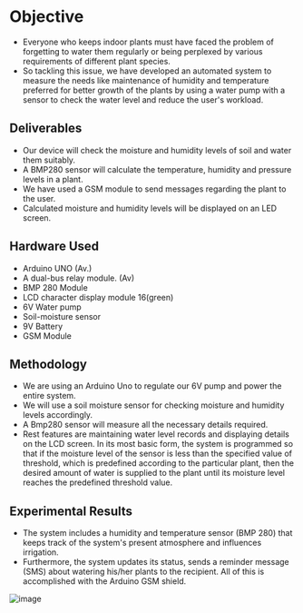 # Objective
- Everyone who keeps indoor plants must have faced the problem of forgetting to water them regularly or being perplexed by various requirements of different plant species.
- So tackling this issue, we have developed an automated system to measure the needs like maintenance of humidity and temperature preferred for better growth of the plants by using a water pump with a sensor to check the water level and reduce the user's workload.

## Deliverables
- Our device will check the moisture and humidity levels of soil and water them suitably.
- A BMP280 sensor will calculate the temperature, humidity and pressure levels in a plant.
- We have used a GSM module to send messages regarding the plant to the user.
- Calculated moisture and humidity levels will be displayed on an LED screen.
## Hardware Used
- Arduino UNO (Av.)
- A dual-bus relay module. (Av)
- BMP 280 Module
- LCD character display module 16(green)
- 6V Water pump
- Soil-moisture sensor
- 9V Battery
- GSM Module
## Methodology
- We are using an Arduino Uno to regulate our 6V pump and power the entire system.
- We will use a soil moisture sensor for checking moisture and humidity levels accordingly.
- A Bmp280 sensor will measure all the necessary details required.
- Rest features are maintaining water level records and displaying details on the LCD screen.
In its most basic form, the system is programmed so that if the moisture level of the sensor is less than the specified value of threshold, which is predefined according to the particular plant, then the desired amount of water is supplied to the plant until its moisture level reaches the predefined threshold value.

## Experimental Results
- The system includes a humidity and temperature sensor (BMP 280) that keeps track of the system's present atmosphere and influences irrigation. 
- Furthermore, the system updates its status, sends a reminder message (SMS) about watering his/her plants to the recipient. All of this is accomplished with the Arduino GSM shield.

![image]()







